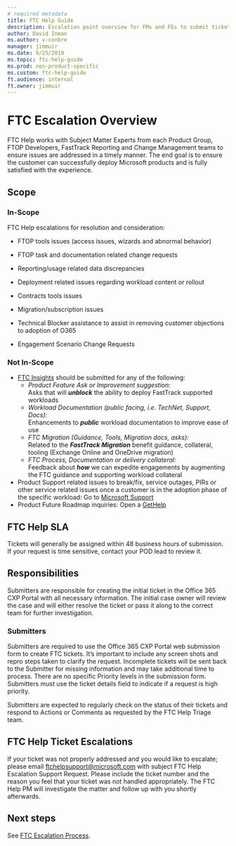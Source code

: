 ```yaml
---
# required metadata
title: FTC Help Guide
description: Escalation point overview for FMs and FEs to submit tickets for break/fix related issues specific to FastTrack processes and tools.
author: David Inman
ms.author: v-conbre
manager: jimmuir
ms.date: 9/25/2019
ms.topic: ftc-help-guide
ms.prod: non-product-specific
ms.custom: ftc-help-guide
ft.audience: internal
ft.owner: jimmuir
---
```

# FTC Escalation Overview

FTC Help works with Subject Matter Experts from each Product Group, FTOP Developers, FastTrack Reporting and Change Management teams to ensure issues are addressed in a timely manner. The end goal is to ensure the customer can successfully deploy Microsoft products and is fully satisfied with the experience.

## Scope

### In-Scope
FTC Help escalations for resolution and consideration:

- FTOP tools issues (access issues, wizards and abnormal behavior)

- FTOP task and documentation related change requests

- Reporting/usage related data discrepancies

- Deployment related issues regarding workload content or rollout 

- Contracts tools issues

- Migration/subscription issues

- Technical Blocker assistance to assist in removing customer objections to adoption of O365

- Engagement Scenario Change Requests

### Not In-Scope

- [FTC Insights](https://aka.ms/ftcinsights) should be submitted for any of the following: 
    - *Product Feature Ask or Improvement suggestion:* <br> Asks that will ***unblock*** the ability to deploy FastTrack supported workloads
    - *Workload Documentation (public facing, i.e. TechNet, Support, Docs):* <br> Enhancements to ***public*** workload documentation to improve ease of use
    - *FTC Migration (Guidance, Tools, Migration docs, asks):* <br> Related to the ***FastTrack Migration*** benefit guidance, collateral, tooling (Exchange Online and OneDrive migration)
    - *FTC Process, Documentation or delivery collateral:* <br> Feedback about ***how*** we can expedite engagements by augmenting the FTC guidance and supporting workload collateral
- Product Support related issues to break/fix, service outages, PIRs or other service related issues once a customer is in the adoption phase of the specific workload: Go to [Microsoft Support](https://support.microsoft.com/en-us) 
- Product Future Roadmap inquiries: Open a [GetHelp](http://gethelp/)
 

## FTC Help SLA

Tickets will generally be assigned within 48 business hours of submission. If your request is time sensitive, contact your POD lead to review it.

## Responsibilities

Submitters are responsible for creating the initial ticket in the Office 365 CXP Portal with all necessary information. The initial case owner will review the case and will either resolve the ticket or pass it along to the correct team for further investigation.

### Submitters

Submitters are required to use the Office 365 CXP Portal web submission form to create FTC tickets. It’s important to include any screen shots and repro steps taken to clarify the request. Incomplete tickets will be sent back to the Submitter for missing information and may take additional time to process. There are no specific Priority levels in the submission form. Submitters must use the ticket details field to indicate if a request is high priority.

Submitters are expected to regularly check on the status of their tickets and respond to Actions or Comments as requested by the FTC Help Triage team.

## FTC Help Ticket Escalations

If your ticket was not properly addressed and you would like to escalate; please email ftchelpsupport@microsoft.com with subject FTC Help Escalation Support Request.  Please include the ticket number and the reason you feel that your ticket was not handled appropriately.  The FTC Help PM will investigate the matter and follow up with you shortly afterwards.  

## Next steps

See [FTC Escalation Process](ftc-escalation-process.md).
